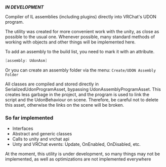 ***IN DEVELOPMENT***

Compiler of IL assemblies (including plugins) directly into VRChat's UDON program.

The utility was created for more convenient work with the unity, as close as possible to the usual one. Whenever possible, many standard methods of working with objects and other things will be implemented here.

To add an assembly to the build list, you need to mark it with an attribute.
```csharp
[assembly: UdonAsm]
```
Or you can create an assembly folder via the menu: `Create/UDON Assembly Folder`

All classes are compiled and stored directly in SerializedUdonProgramAsset, bypassing UdonAssemblyProgramAsset. This creates less garbage in the project, and the program is used to link the script and the UdonBehaviour on scene. Therefore, be careful not to delete this asset, otherwise the links on the scene will be broken.

### So far implemented
- Interfaces
- Abstract and generic classes
- Calls to unity and vrchat api
- Unty and VRChat events: Update, OnEnabled, OnDisabled, etc.

At the moment, this utility is under development, so many things may not be implemented, as well as optimizations are not implemented everywhere
